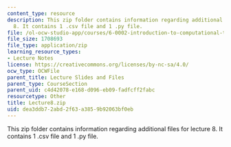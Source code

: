 ```yaml
---
content_type: resource
description: This zip folder contains information regarding additional files for lecture
  8. It contains 1 .csv file and 1 .py file.
file: /ol-ocw-studio-app/courses/6-0002-introduction-to-computational-thinking-and-data-science-fall-2016/dea3ddb72abd2f63a3859b92063bf0eb_Lecture8.zip
file_size: 1708693
file_type: application/zip
learning_resource_types:
- Lecture Notes
license: https://creativecommons.org/licenses/by-nc-sa/4.0/
ocw_type: OCWFile
parent_title: Lecture Slides and Files
parent_type: CourseSection
parent_uid: c4d42078-e168-d096-eb09-fadfcff2fabc
resourcetype: Other
title: Lecture8.zip
uid: dea3ddb7-2abd-2f63-a385-9b92063bf0eb
---
```

This zip folder contains information regarding additional files for lecture 8. It contains 1 .csv file and 1 .py file.